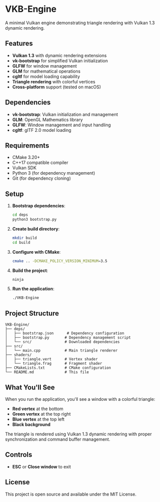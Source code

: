 # VKB-Engine

A minimal Vulkan engine demonstrating triangle rendering with Vulkan 1.3 dynamic rendering.

## Features

- **Vulkan 1.3** with dynamic rendering extensions
- **vk-bootstrap** for simplified Vulkan initialization
- **GLFW** for window management
- **GLM** for mathematical operations
- **cgltf** for model loading capability
- **Triangle rendering** with colorful vertices
- **Cross-platform** support (tested on macOS)

## Dependencies

- **vk-bootstrap**: Vulkan initialization and management
- **GLM**: OpenGL Mathematics library
- **GLFW**: Window management and input handling
- **cgltf**: glTF 2.0 model loading

## Requirements

- CMake 3.20+
- C++17 compatible compiler
- Vulkan SDK
- Python 3 (for dependency management)
- Git (for dependency cloning)

## Setup

1. **Bootstrap dependencies**:
   ```bash
   cd deps
   python3 bootstrap.py
   ```

2. **Create build directory**:
   ```bash
   mkdir build
   cd build
   ```

3. **Configure with CMake**:
   ```bash
   cmake .. -DCMAKE_POLICY_VERSION_MINIMUM=3.5
   ```

4. **Build the project**:
   ```bash
   ninja
   ```

5. **Run the application**:
   ```bash
   ./VKB-Engine
   ```

## Project Structure

```
VKB-Engine/
├── deps/
│   ├── bootstrap.json      # Dependency configuration
│   ├── bootstrap.py       # Dependency management script
│   └── src/               # Downloaded dependencies
├── src/
│   └── main.cpp           # Main triangle renderer
├── shaders/
│   ├── triangle.vert      # Vertex shader
│   └── triangle.frag      # Fragment shader
├── CMakeLists.txt         # CMake configuration
└── README.md              # This file
```

## What You'll See

When you run the application, you'll see a window with a colorful triangle:
- **Red vertex** at the bottom
- **Green vertex** at the top right
- **Blue vertex** at the top left
- **Black background**

The triangle is rendered using Vulkan 1.3 dynamic rendering with proper synchronization and command buffer management.

## Controls

- **ESC** or **Close window** to exit

## License

This project is open source and available under the MIT License.